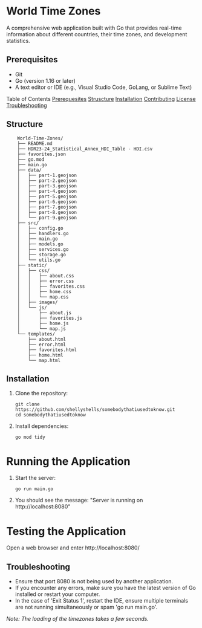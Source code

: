 # World Time Zones
A comprehensive web application built with Go that provides real-time information about different countries, their time zones, and development statistics.

## Prerequisites
- Git
- Go (version 1.16 or later)
- A text editor or IDE (e.g., Visual Studio Code, GoLang, or Sublime Text)

Table of Contents
[Prerequesites](#prerequesites)
[Struscture](#structure)
[Installation](#installation)
[Contributing](#contributing)
[License](#license)
[Troubleshooting](#troubleshooting)

## Structure
```
    World-Time-Zones/
    ├── README.md
    ├── HDR23-24_Statistical_Annex_HDI_Table - HDI.csv
    ├── favorites.json
    ├── go.mod
    ├── main.go
    ├── data/
    │   ├── part-1.geojson
    │   ├── part-2.geojson
    │   ├── part-3.geojson
    │   ├── part-4.geojson
    │   ├── part-5.geojson
    │   ├── part-6.geojson
    │   ├── part-7.geojson
    │   ├── part-8.geojson
    │   └── part-9.geojson
    ├── src/
    │   ├── config.go
    │   ├── handlers.go
    │   ├── main.go
    │   ├── models.go
    │   ├── services.go
    │   ├── storage.go
    │   └── utils.go
    ├── static/
    │   ├── css/
    │   │   ├── about.css
    │   │   ├── error.css
    │   │   ├── favorites.css
    │   │   ├── home.css
    │   │   └── map.css
    │   ├── images/
    │   └── js/
    │       ├── about.js
    │       ├── favorites.js
    │       ├── home.js
    │       └── map.js
    └── templates/
        ├── about.html
        ├── error.html
        ├── favorites.html
        ├── home.html
        └── map.html
```
## Installation
1. Clone the repository:
   ```
   git clone https://github.com/shellyshells/somebodythatiusedtoknow.git
   cd somebodythatiusedtoknow
   ```

2. Install dependencies:
   ```
   go mod tidy
   ```

# Running the Application
1. Start the server:
   ```
   go run main.go
   ```

2. You should see the message: "Server is running on http://localhost:8080"

# Testing the Application
Open a web browser and enter http://localhost:8080/

## Troubleshooting
- Ensure that port 8080 is not being used by another application.
- If you encounter any errors, make sure you have the latest version of Go installed or restart your computer.
- In the case of 'Exit Status 1', restart the IDE, ensure multiple terminals are not running simultaneously or spam 'go run main.go'. 

*Note: The loading of the timezones takes a few seconds.*